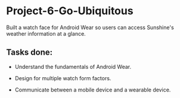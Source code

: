 # Project-6-Go-Ubiquitous

Built a watch face for Android Wear so users can access Sunshine's weather information at a glance.

## Tasks done:
* Understand the fundamentals of Android Wear.

* Design for multiple watch form factors.

* Communicate between a mobile device and a wearable device.


